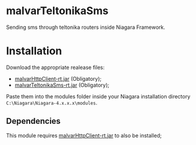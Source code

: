 # malvarTeltonikaSms
Sending sms through teltonika routers inside Niagara Framework.

# Installation

Download the appropriate realease files:
- [malvarHttpClient-rt.jar](https://github.com/MalvarControls/malvarHttpClient/releases) (Obligatory);
- [malvarTeltonikaSms-rt.jar](https://github.com/MalvarControls/malvarTeltonikaSms/releases) (Obligatory);

Paste them into the modules folder inside your Niagara installation directory ```C:\Niagara\Niagara-4.x.x.x\modules```.

## Dependencies
This module requires [malvarHttpClient-rt.jar](https://github.com/MalvarControls/malvarHttpClient/releases) to also be installed;
